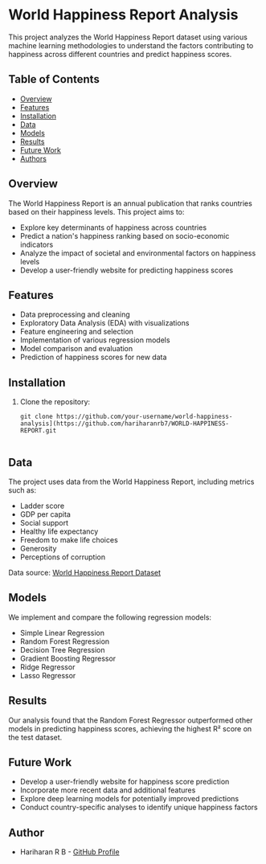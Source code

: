 # World Happiness Report Analysis

This project analyzes the World Happiness Report dataset using various machine learning methodologies to understand the factors contributing to happiness across different countries and predict happiness scores.

## Table of Contents
- [Overview](#overview)
- [Features](#features)
- [Installation](#installation)
- [Data](#data)
- [Models](#models)
- [Results](#results)
- [Future Work](#future-work)
- [Authors](#authors)

## Overview

The World Happiness Report is an annual publication that ranks countries based on their happiness levels. This project aims to:
- Explore key determinants of happiness across countries
- Predict a nation's happiness ranking based on socio-economic indicators
- Analyze the impact of societal and environmental factors on happiness levels
- Develop a user-friendly website for predicting happiness scores

## Features

- Data preprocessing and cleaning
- Exploratory Data Analysis (EDA) with visualizations
- Feature engineering and selection
- Implementation of various regression models
- Model comparison and evaluation
- Prediction of happiness scores for new data

## Installation

1. Clone the repository:
   ```
   git clone https://github.com/your-username/world-happiness-analysis](https://github.com/hariharanrb7/WORLD-HAPPINESS-REPORT.git


## Data

The project uses data from the World Happiness Report, including metrics such as:
- Ladder score
- GDP per capita
- Social support
- Healthy life expectancy
- Freedom to make life choices
- Generosity
- Perceptions of corruption

Data source: [World Happiness Report Dataset](https://github.com/hariharanrb7/WORLD-HAPPINESS-REPORT/blob/6e7e8384f5c5fd6e06845199b51ad0b830c6f1b8/dataset.csv)

## Models

We implement and compare the following regression models:
- Simple Linear Regression
- Random Forest Regression
- Decision Tree Regression
- Gradient Boosting Regressor
- Ridge Regressor
- Lasso Regressor

## Results

Our analysis found that the Random Forest Regressor outperformed other models in predicting happiness scores, achieving the highest R² score on the test dataset.


## Future Work

- Develop a user-friendly website for happiness score prediction
- Incorporate more recent data and additional features
- Explore deep learning models for potentially improved predictions
- Conduct country-specific analyses to identify unique happiness factors


## Author
- Hariharan R B - [GitHub Profile](https://github.com/hariharanrb7)
